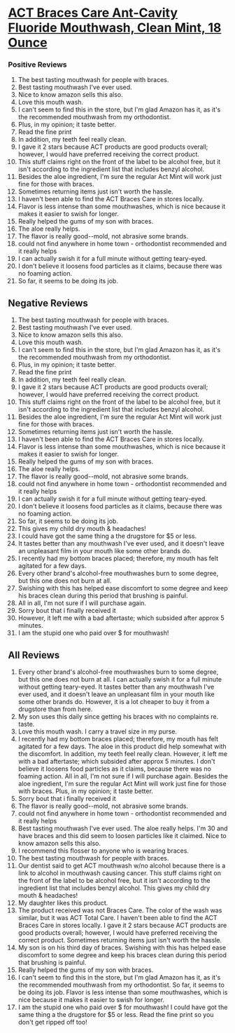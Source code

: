 # [ACT Braces Care Ant-Cavity Fluoride Mouthwash, Clean Mint, 18 Ounce](https://products.checkmycream.com/products/ACT-Braces-Care-Ant-Cavity-Fluoride-Mouthwash-Clean-Mint-18-Ounce.html)

### Positive Reviews

<ol>
      <li>The best tasting mouthwash for people with braces.</li>
      <li>Best tasting mouthwash I&#x27;ve ever used.</li>
      <li>Nice to know amazon sells this also.</li>
      <li>Love this mouth wash.</li>
      <li>I can&#x27;t seem to find this in the store, but I&#x27;m glad Amazon has it, as it&#x27;s the recommended mouthwash from my orthodontist.</li>
      <li>Plus, in my opinion; it taste better.</li>
      <li>Read the fine print</li>
      <li>In addition, my teeth feel really clean.</li>
      <li>I gave it 2 stars because ACT products are good products overall; however, I would have preferred receiving the correct product.  </li>
      <li>This stuff claims right on the front of the label to be alcohol free, but it isn&#x27;t according to the ingredient list that includes benzyl alcohol.  </li>
      <li>Besides the aloe ingredient, I&#x27;m sure the regular Act Mint will work just fine for those with braces.</li>
      <li>Sometimes returning items just isn&#x27;t worth the hassle.</li>
      <li>I haven&#x27;t been able to find the ACT Braces Care in stores locally.  </li>
      <li>Flavor is less intense than some mouthwashes, which is nice because it makes it easier to swish for longer.</li>
      <li>Really helped the gums of my son with braces.</li>
      <li>The aloe really helps.</li>
      <li>The flavor is really good--mold, not abrasive some brands.</li>
      <li>could not find anywhere in home town - orthodontist recommended and it really helps</li>
      <li>I can actually swish it for a full minute without getting teary-eyed.</li>
      <li>I don&#x27;t believe it loosens food particles as it claims, because there was no foaming action.</li>
      <li>So far, it seems to be doing its job.</li>
</ol>


<h2>Negative Reviews</h2>
<ol>
<li> The best tasting mouthwash for people with braces.</li>
<li> Best tasting mouthwash I&#x27;ve ever used.</li>
<li> Nice to know amazon sells this also.</li>
<li> Love this mouth wash.</li>
<li> I can&#x27;t seem to find this in the store, but I&#x27;m glad Amazon has it, as it&#x27;s the recommended mouthwash from my orthodontist.</li>
<li> Plus, in my opinion; it taste better.</li>
<li> Read the fine print</li>
<li> In addition, my teeth feel really clean.</li>
<li> I gave it 2 stars because ACT products are good products overall; however, I would have preferred receiving the correct product.  </li>
<li> This stuff claims right on the front of the label to be alcohol free, but it isn&#x27;t according to the ingredient list that includes benzyl alcohol.  </li>
<li> Besides the aloe ingredient, I&#x27;m sure the regular Act Mint will work just fine for those with braces.</li>
<li> Sometimes returning items just isn&#x27;t worth the hassle.</li>
<li> I haven&#x27;t been able to find the ACT Braces Care in stores locally.  </li>
<li> Flavor is less intense than some mouthwashes, which is nice because it makes it easier to swish for longer.</li>
<li> Really helped the gums of my son with braces.</li>
<li> The aloe really helps.</li>
<li> The flavor is really good--mold, not abrasive some brands.</li>
<li> could not find anywhere in home town - orthodontist recommended and it really helps</li>
<li> I can actually swish it for a full minute without getting teary-eyed.</li>
<li> I don&#x27;t believe it loosens food particles as it claims, because there was no foaming action.</li>
<li> So far, it seems to be doing its job.</li>
<li> This gives my child dry mouth &amp; headaches!</li>
<li> I could have got the same thing a the drugstore for $5 or less.</li>
<li> It tastes better than any mouthwash I&#x27;ve ever used, and it doesn&#x27;t leave an unpleasant film in your mouth like some other brands do.</li>
<li> I recently had my bottom braces placed; therefore, my mouth has felt agitated for a few days.</li>
<li> Every other brand&#x27;s alcohol-free mouthwashes burn to some degree, but this one does not burn at all.</li>
<li> Swishing with this has helped ease discomfort to some degree and keep his braces clean during this period that brushing is painful.</li>
<li> All in all, I&#x27;m not sure if I will purchase again.</li>
<li> Sorry bout that i finally received it</li>
<li> However, it left me with a bad aftertaste; which subsided after approx 5 minutes.</li>
<li> I am the stupid one who paid over $ for mouthwash!</li>
</ol>

<h2>All Reviews</h2>

<ol>
    <li> Every other brand&#x27;s alcohol-free mouthwashes burn to some degree, but this one does not burn at all. I can actually swish it for a full minute without getting teary-eyed. It tastes better than any mouthwash I&#x27;ve ever used, and it doesn&#x27;t leave an unpleasant film in your mouth like some other brands do. However, it is a lot cheaper to buy it from a drugstore than from here.</li>
    <li> My son uses this daily since getting his braces with no complaints re. taste.</li>
    <li> Love this mouth wash. I carry a travel size in my purse.</li>
    <li> I recently had my bottom braces placed; therefore, my mouth has felt agitated for a few days. The aloe in this product did help somewhat with the discomfort. In addition, my teeth feel really clean. However, it left me with a bad aftertaste; which subsided after approx 5 minutes. I don&#x27;t believe it loosens food particles as it claims, because there was no foaming action. All in all, I&#x27;m not sure if I will purchase again. Besides the aloe ingredient, I&#x27;m sure the regular Act Mint will work just fine for those with braces. Plus, in my opinion; it taste better.</li>
    <li> Sorry bout that i finally received it</li>
    <li> The flavor is really good--mold, not abrasive some brands.</li>
    <li> could not find anywhere in home town - orthodontist recommended and it really helps</li>
    <li> Best tasting mouthwash I&#x27;ve ever used. The aloe really helps. I&#x27;m 30 and have braces and this did seem to loosen particles like it claimed. Nice to know amazon sells this also.</li>
    <li> I recommend this flosser to anyone who is wearing braces.</li>
    <li> The best tasting mouthwash for people with braces.</li>
    <li> Our dentist said to get ACT mouthwash w/no alcohol because there is a link to alcohol in mouthwash causing cancer.  This stuff claims right on the front of the label to be alcohol free, but it isn&#x27;t according to the ingredient list that includes benzyl alcohol.  This gives my child dry mouth &amp; headaches!</li>
    <li> My daughter likes this product.</li>
    <li> The product received was not Braces Care.  The color of the wash was similar,  but it was ACT Total Care.  I haven&#x27;t been able to find the ACT Braces Care in stores locally.  I gave it 2 stars because ACT products are good products overall; however, I would have preferred receiving the correct product.  Sometimes returning items just isn&#x27;t worth the hassle.</li>
    <li> My son is on his third day of braces.  Swishing with this has helped ease discomfort to some degree and keep his braces clean during this period that brushing is painful.</li>
    <li> Really helped the gums of my son with braces.</li>
    <li> I can&#x27;t seem to find this in the store, but I&#x27;m glad Amazon has it, as it&#x27;s the recommended mouthwash from my orthodontist. So far, it seems to be doing its job. Flavor is less intense than some mouthwashes, which is nice because it makes it easier to swish for longer.</li>
    <li> I am the stupid one who paid over $ for mouthwash! I could have got the same thing a the drugstore for $5 or less. Read the fine print so you don&#x27;t get ripped off too!</li>
</ol>




